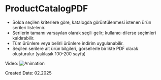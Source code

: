 # ProductCatalogPDF
* Solda seçilen kriterlere göre, katalogda görüntülenmesi istenen ürün serileri listelenir.
* Serilerin tamamı varsayılan olarak seçili gelir; kullanıcı dilerse seçimleri kaldırabilir.
* Tüm ürünlere veya belirli ürünlere indirim uygulanabilir.
* Seçilen serilere ait ürün bilgileri, görsellerle birlikte PDF olarak oluşturulur (yaklaşık 100-200 sayfa)

Video:
![Animation](https://github.com/user-attachments/assets/6b303274-cff7-4ce4-9626-0d239084d390)

Created Date: 02.2025
